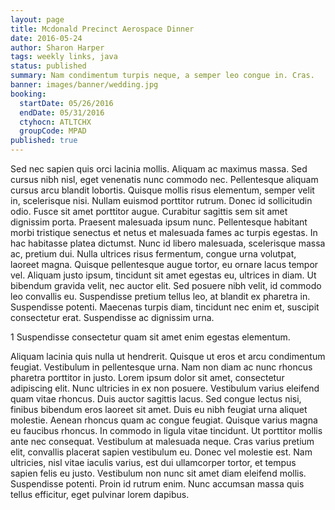 ```yaml
---
layout: page
title: Mcdonald Precinct Aerospace Dinner
date: 2016-05-24
author: Sharon Harper
tags: weekly links, java
status: published
summary: Nam condimentum turpis neque, a semper leo congue in. Cras.
banner: images/banner/wedding.jpg
booking:
  startDate: 05/26/2016
  endDate: 05/31/2016
  ctyhocn: ATLTCHX
  groupCode: MPAD
published: true
---
```

Sed nec sapien quis orci lacinia mollis. Aliquam ac maximus massa. Sed cursus nibh nisl, eget venenatis nunc commodo nec. Pellentesque aliquam cursus arcu blandit lobortis. Quisque mollis risus elementum, semper velit in, scelerisque nisi. Nullam euismod porttitor rutrum. Donec id sollicitudin odio. Fusce sit amet porttitor augue. Curabitur sagittis sem sit amet dignissim porta. Praesent malesuada ipsum nunc. Pellentesque habitant morbi tristique senectus et netus et malesuada fames ac turpis egestas. In hac habitasse platea dictumst. Nunc id libero malesuada, scelerisque massa ac, pretium dui.
Nulla ultrices risus fermentum, congue urna volutpat, laoreet magna. Quisque pellentesque augue tortor, eu ornare lacus tempor vel. Aliquam justo ipsum, tincidunt sit amet egestas eu, ultrices in diam. Ut bibendum gravida velit, nec auctor elit. Sed posuere nibh velit, id commodo leo convallis eu. Suspendisse pretium tellus leo, at blandit ex pharetra in. Suspendisse potenti. Maecenas turpis diam, tincidunt nec enim et, suscipit consectetur erat. Suspendisse ac dignissim urna.

1 Suspendisse consectetur quam sit amet enim egestas elementum.

Aliquam lacinia quis nulla ut hendrerit. Quisque ut eros et arcu condimentum feugiat. Vestibulum in pellentesque urna. Nam non diam ac nunc rhoncus pharetra porttitor in justo. Lorem ipsum dolor sit amet, consectetur adipiscing elit. Nunc ultricies in ex non posuere. Vestibulum varius eleifend quam vitae rhoncus. Duis auctor sagittis lacus. Sed congue lectus nisi, finibus bibendum eros laoreet sit amet.
Duis eu nibh feugiat urna aliquet molestie. Aenean rhoncus quam ac congue feugiat. Quisque varius magna eu faucibus rhoncus. In commodo in ligula vitae tincidunt. Ut porttitor mollis ante nec consequat. Vestibulum at malesuada neque. Cras varius pretium elit, convallis placerat sapien vestibulum eu. Donec vel molestie est. Nam ultricies, nisl vitae iaculis varius, est dui ullamcorper tortor, et tempus sapien felis eu justo. Vestibulum non nunc sit amet diam eleifend mollis. Suspendisse potenti. Proin id rutrum enim. Nunc accumsan massa quis tellus efficitur, eget pulvinar lorem dapibus.
